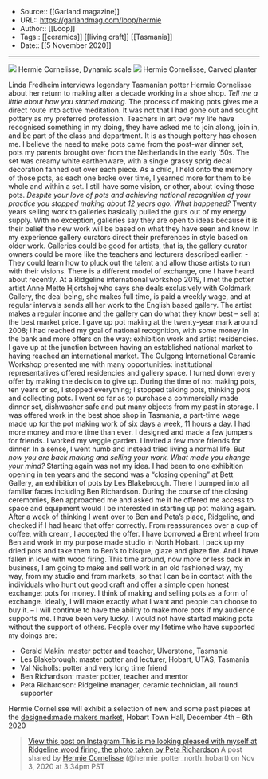 ﻿
  * Source:: [[Garland magazine]]
  * URL:: https://garlandmag.com/loop/hermie
  * Author:: [[Loop]]
  * Tags:: [[ceramics]] [[living craft]] [[Tasmania]]
  * Date:: [[5 November 2020]]


* * *
[![](https://garlandmag.com/wp-content/uploads/2020/11/Hermie-Cornelisse_Dynamic-scale-copy.jpg)](https://garlandmag.com/wp-content/uploads/2020/11/Hermie-Cornelisse_Dynamic-scale-copy.jpg)
     Hermie Cornelisse, Dynamic scale
[![](https://garlandmag.com/wp-content/uploads/2020/11/Hermie-Cornelisse_Carved-planter-copy.jpg)](https://garlandmag.com/wp-content/uploads/2020/11/Hermie-Cornelisse_Carved-planter-copy.jpg)
     Hermie Cornelisse, Carved planter
  

Linda Fredheim interviews legendary Tasmanian potter Hermie Cornelisse about her return to making after a decade working in a shoe shop.
 _Tell me a little about how you started making._
The process of making pots gives me a direct route into active meditation.
It was not that I had gone out and sought pottery as my preferred profession. Teachers in art over my life have recognised something in my doing, they have asked me to join along, join in, and be part of the class and department.
It is as though pottery has chosen me. I believe the need to make pots came from the post-war dinner set, pots my parents brought over from the Netherlands in the early ’50s. The set was creamy white earthenware, with a single grassy sprig decal decoration fanned out over each piece. As a child, I held onto the memory of those pots, as each one broke over time, I yearned more for them to be whole and within a set. I still have some vision, or other, about loving those pots.
 _Despite your love of pots and achieving national recognition of your practice you stopped making about 12 years ago. What happened?_
Twenty years selling work to galleries basically pulled the guts out of my energy supply. With no exception, galleries say they are open to ideas because it is their belief the new work will be based on what they have seen and know. In my experience gallery curators direct their preferences in style based on older work. Galleries could be good for artists, that is, the gallery curator owners could be more like the teachers and lecturers described earlier. - They could learn how to pluck out the talent and allow those artists to run with their visions.
There is a different model of exchange, one I have heard about recently. At a Ridgeline international workshop 2019, I met the potter artist Anne Mette Hjortshoj who says she deals exclusively with Goldmark Gallery, the deal being, she makes full time, is paid a weekly wage, and at regular intervals sends all her work to the English based gallery. The artist makes a regular income and the gallery can do what they know best – sell at the best market price.
I gave up pot making at the twenty-year mark around 2008; I had reached my goal of national recognition, with some money in the bank and more offers on the way: exhibition work and artist residencies. I gave up at the junction between having an established national market to having reached an international market. The Gulgong International Ceramic Workshop presented me with many opportunities: institutional representatives offered residencies and gallery space. I turned down every offer by making the decision to give up.
During the time of not making pots, ten years or so, I stopped everything; I stopped talking pots, thinking pots and collecting pots. I went so far as to purchase a commercially made dinner set, dishwasher safe and put many objects from my past in storage. I was offered work in the best shoe shop in Tasmania, a part-time wage made up for the pot making work of six days a week, 11 hours a day. I had more money and more time than ever. I designed and made a few jumpers for friends. I worked my veggie garden. I invited a few more friends for dinner. In a sense, I went numb and instead tried living a normal life.
 _But now you are back making and selling your work. What made you change your mind?_
Starting again was not my idea. I had been to one exhibition opening in ten years and the second was a “closing opening” at Bett Gallery, an exhibition of pots by Les Blakebrough. There I bumped into all familiar faces including Ben Richardson. During the course of the closing ceremonies, Ben approached me and asked me if he offered me access to space and equipment would I be interested in starting up pot making again. After a week of thinking I went over to Ben and Peta’s place, Ridgeline, and checked if I had heard that offer correctly. From reassurances over a cup of coffee, with cream, I accepted the offer. I have borrowed a Brent wheel from Ben and work in my purpose made studio in North Hobart. I pack up my dried pots and take them to Ben’s to bisque, glaze and glaze fire. And I have fallen in love with wood firing.
This time around, now more or less back in business, I am going to make and sell work in an old fashioned way, my way, from my studio and from markets, so that I can be in contact with the individuals who hunt out good craft and offer a simple open honest exchange: pots for money.
I think of making and selling pots as a form of exchange. Ideally, I will make exactly what I want and people can choose to buy it. – I will continue to have the ability to make more pots if my audience supports me.
I have been very lucky.
I would not have started making pots without the support of others.
People over my lifetime who have supported my doings are:
  * Gerald Makin: master potter and teacher, Ulverstone, Tasmania
  * Les Blakebrough: master potter and lecturer, Hobart, UTAS, Tasmania
  * Val Nicholls: potter and very long time friend
  * Ben Richardson: master potter, teacher and mentor
  * Peta Richardson: Ridgeline manager, ceramic technician, all round supporter


Hermie Cornelisse will exhibit a selection of new and some past pieces at the [designed:made makers market](https://www.designedmade.com.au/makersmarket2020), Hobart Town Hall, December 4th – 6th 2020
> [ View this post on Instagram
> ](https://www.instagram.com/p/CHJbE3zBjgT/?utm_source=ig_embed&utm_campaign=loading)
> [This is me looking pleased with myself at Ridgeline wood firing, the photo taken by Peta Richardson](https://www.instagram.com/p/CHJbE3zBjgT/?utm_source=ig_embed&utm_campaign=loading)
> A post shared by [ Hermie Cornelisse](https://www.instagram.com/hermie_potter_north_hobart/?utm_source=ig_embed&utm_campaign=loading) (@hermie_potter_north_hobart) on Nov 3, 2020 at 3:34pm PST
